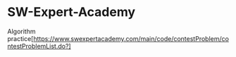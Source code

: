 # SW-Expert-Academy
Algorithm practice[https://www.swexpertacademy.com/main/code/contestProblem/contestProblemList.do?]
